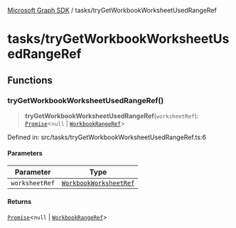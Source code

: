 [Microsoft Graph SDK](../README.md) / tasks/tryGetWorkbookWorksheetUsedRangeRef

# tasks/tryGetWorkbookWorksheetUsedRangeRef

## Functions

### tryGetWorkbookWorksheetUsedRangeRef()

> **tryGetWorkbookWorksheetUsedRangeRef**(`worksheetRef`): [`Promise`](https://developer.mozilla.org/docs/Web/JavaScript/Reference/Global_Objects/Promise)\<`null` \| [`WorkbookRangeRef`](../WorkbookRange-1.md#workbookrangeref)\>

Defined in: src/tasks/tryGetWorkbookWorksheetUsedRangeRef.ts:6

#### Parameters

| Parameter | Type |
| ------ | ------ |
| `worksheetRef` | [`WorkbookWorksheetRef`](../WorkbookWorksheet-1.md#workbookworksheetref) |

#### Returns

[`Promise`](https://developer.mozilla.org/docs/Web/JavaScript/Reference/Global_Objects/Promise)\<`null` \| [`WorkbookRangeRef`](../WorkbookRange-1.md#workbookrangeref)\>
